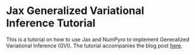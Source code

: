 # Jax Generalized Variational Inference Tutorial

This is a tutorial on how to use Jax and NumPyro to implement Generalized Variational Inference (GVI). The tutorial accompanies the blog post [here](...).